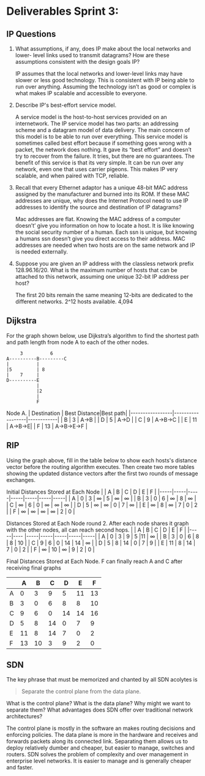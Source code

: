 # Deliverables Sprint 3:
## IP Questions
1.	What assumptions, if any, does IP make about the local networks and lower- level links used to transmit datagrams? How are these assumptions consistent with the design goals IP?

     IP assumes that the local networks and lower-level links may have slower or less good technology. This is consistent with IP being able to run over anything. Assuming the technology isn’t as good or complex is what makes IP scalable and accessible to everyone. 


2.	Describe IP's best-effort service model.

     A service model is the host-to-host services provided on an internetwork. The IP service model has two parts: an addressing scheme and a datagram model of data delivery. The main concern of this model is to be able to run over everything. This service model is sometimes called best effort because if something goes wrong with a packet, the network does nothing. It gave its “best effort” and doesn’t try to recover from the failure. It tries, but there are no guarantees. The benefit of this service is that its very simple. It can be run over any network, even one that uses carrier pigeons. This makes IP very scalable, and when paired with TCP, reliable. 


3.	Recall that every Ethernet adaptor has a unique 48-bit MAC address assigned by the manufacturer and burned into its ROM. If these MAC addresses are unique, why does the Internet Protocol need to use IP addresses to identify the source and destination of IP datagrams?

     Mac addresses are flat. Knowing the MAC address of a computer doesn’t’ give you information on how to locate a host. It is like knowing the social security number of a human. Each ssn is unique, but knowing a humans ssn doesn’t give you direct access to their address. MAC addresses are needed when two hosts are on the same network and IP is needed externally. 


4.	Suppose you are given an IP address with the classless network prefix 128.96.16/20. What is the maximum number of hosts that can be attached to this network, assuming one unique 32-bit IP address per host?

     The first 20 bits remain the same meaning 12-bits are dedicated to the different networks. 2^12 hosts available. 4,094




## Dijkstra

For the graph shown below, use Dijkstra’s algorithm to find the shortest path and path length from node A to each of the other nodes.

```
     3          6 
A----------B---------C 
|          |
|5         | 8 
|    7     |
D----------E
           | 
           |2 
           |
           F
```



Node A.
| Destination | Best Distance|Best path|
|-----------------|------------------|------------|
|   B                  |  3                    |    A->B  |
|   D                  |  5                    |    A->D  |
|   C                  |  9                    |    A->B->C  |
|   E                  | 11                   |    A->B->E|
|   F                  |  13                   |    A->B->E->F |















## RIP

Using the graph above, fill in the table below to show each hosts's distance vector before the routing algorithm executes. Then create two more tables showing
the updated distance vectors after the first two rounds of message exchanges.


Initial Distances Stored at Each Node 
|     |  A  |  B  |  C  |  D  |  E  |  F  |
|-----|-----|-----|-----|-----|-----|-----|
|  A  |  0  |   3  | ∞ |  5  |   ∞  |  ∞  |
|  B  |   3  |   0  |  6   |  ∞  |  8   |  ∞  |
|  C  |  ∞  |  6   |   0  |  ∞  | ∞  | ∞  |
|  D  |  5   |  ∞    |  ∞  |   0  |  7  | ∞  |
|  E  |   ∞   |   8  | ∞  |   7  |  0   |  2   |
|  F  |  ∞    |   ∞   | ∞  | ∞  |    2 |   0  |


Distances Stored at Each Node round 2. After each node shares it graph with the other nodes, all can reach second hops.
|       |  A  |  B  |  C  |  D  |  E   |  F  |
|-----|---- |-----|-----|-----|-----|-----|
|  A  |  0  |   3  | 9   |  5  |11  | ∞    |
|  B  |  3  |   0  |  6  |  8  | 8   |  10 |
|  C  |  9  |  6   |  0  | 14 | 14 | ∞    |
|  D  |  5  |  8   | 14 |  0  |  7  | 9    |
|  E  | 11 |   8  | 14  | 7  |  0   |  2   |
|  F  | ∞    | 10 |  ∞    |  9  |   2 |   0  |

Final Distances Stored at Each Node. F can finally reach A and C after receiving final graphs

|       |  A  |  B  |  C  |  D  |  E   |  F  |
|-----|---- |-----|-----|-----|-----|-----|
|  A  |  0  |   3  | 9   |  5  |11  | 13 |
|  B  |  3  |   0  |  6  |  8  | 8   |  10 |
|  C  |  9  |  6   |  0  | 14 | 14 | 16  |
|  D  |  5  |  8   | 14 |  0  |  7  | 9    |
|  E  | 11 |   8  | 14  | 7  |  0   |  2   |
|  F  | 13  | 10 |  3   |  9  |   2 |   0  |





## SDN

The key phrase that must be memorized and chanted by all SDN acolytes is

> Separate the control plane from the data plane.

What is the control plane? What is the data plane? Why might we want to separate them? What advantages does SDN offer over traditional network architectures?


The control plane is mostly in the software an makes routing decisions and enforcing policies. The data plane is more in the hardware and receives and forwards packets along its connected link. Separating them allows us to deploy relatively dumber and cheaper, but easier to manage, switches and routers. SDN solves the problem of complexity and over management in enterprise level networks. It is easier to manage and is generally cheaper and faster.
